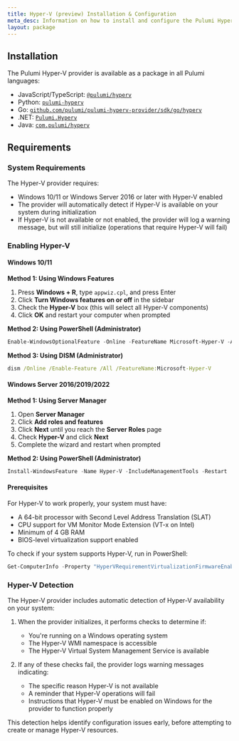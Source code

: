 ```yaml
---
title: Hyper-V (preview) Installation & Configuration
meta_desc: Information on how to install and configure the Pulumi Hyper-V provider.
layout: package
---
```


## Installation

The Pulumi Hyper-V provider is available as a package in all Pulumi languages:

* JavaScript/TypeScript: [`@pulumi/hyperv`](https://www.npmjs.com/package/@pulumi/hyperv)
* Python: [`pulumi-hyperv`](https://pypi.org/project/pulumi-hyperv/)
* Go: [`github.com/pulumi/pulumi-hyperv-provider/sdk/go/hyperv`](https://pkg.go.dev/github.com/pulumi/pulumi-hyperv-provider/sdk/go/hyperv)
* .NET: [`Pulumi.Hyperv`](https://www.nuget.org/packages/Pulumi.Hyperv)
* Java: [`com.pulumi/hyperv`](https://central.sonatype.com/artifact/com.pulumi/hyperv)

## Requirements

### System Requirements

The Hyper-V provider requires:

* Windows 10/11 or Windows Server 2016 or later with Hyper-V enabled
* The provider will automatically detect if Hyper-V is available on your system during initialization
* If Hyper-V is not available or not enabled, the provider will log a warning message, but will still initialize (operations that require Hyper-V will fail)

### Enabling Hyper-V

#### Windows 10/11

**Method 1: Using Windows Features**
1. Press **Windows + R**, type `appwiz.cpl`, and press Enter
2. Click **Turn Windows features on or off** in the sidebar
3. Check the **Hyper-V** box (this will select all Hyper-V components)
4. Click **OK** and restart your computer when prompted

**Method 2: Using PowerShell (Administrator)**
```powershell
Enable-WindowsOptionalFeature -Online -FeatureName Microsoft-Hyper-V -All
```

**Method 3: Using DISM (Administrator)**
```cmd
dism /Online /Enable-Feature /All /FeatureName:Microsoft-Hyper-V
```

#### Windows Server 2016/2019/2022

**Method 1: Using Server Manager**
1. Open **Server Manager**
2. Click **Add roles and features**
3. Click **Next** until you reach the **Server Roles** page
4. Check **Hyper-V** and click **Next**
5. Complete the wizard and restart when prompted

**Method 2: Using PowerShell (Administrator)**
```powershell
Install-WindowsFeature -Name Hyper-V -IncludeManagementTools -Restart
```

#### Prerequisites

For Hyper-V to work properly, your system must have:
- A 64-bit processor with Second Level Address Translation (SLAT)
- CPU support for VM Monitor Mode Extension (VT-x on Intel)
- Minimum of 4 GB RAM
- BIOS-level virtualization support enabled

To check if your system supports Hyper-V, run in PowerShell:
```powershell
Get-ComputerInfo -Property "HyperVRequirementVirtualizationFirmwareEnabled", "HyperVRequirementVMMonitorModeExtensions"
```

### Hyper-V Detection

The Hyper-V provider includes automatic detection of Hyper-V availability on your system:

1. When the provider initializes, it performs checks to determine if:
   - You're running on a Windows operating system
   - The Hyper-V WMI namespace is accessible
   - The Hyper-V Virtual System Management Service is available

2. If any of these checks fail, the provider logs warning messages indicating:
   - The specific reason Hyper-V is not available
   - A reminder that Hyper-V operations will fail
   - Instructions that Hyper-V must be enabled on Windows for the provider to function properly

This detection helps identify configuration issues early, before attempting to create or manage Hyper-V resources.
